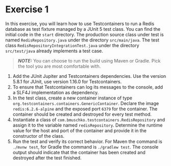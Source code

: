 # Exercise 1

In this exercise, you will learn how to use Testcontainers to run a Redis database as test fixture managed by a JUnit 5 test class. You can find the initial code in the `start` directory. The production source class under test is named `RedisRepository.java` under the directory `src/main/java`. The test class `RedisRepositoryIntegrationTest.java` under the directory `src/test/java` already implements a test case.

> **_NOTE:_** You can choose to run the build using Maven or Gradle. Pick the tool you are most comfortable with.

1. Add the JUnit Jupiter and Testcontainers dependencies. Use the version 5.8.1 for JUnit, use version 1.16.0 for Testcontainers.
2. To ensure that Testcontainers can log its messages to the console, add a SLF4J implementation as dependency.
3. In the test class, create a new container instance of type `org.testcontainers.containers.GenericContainer`. Declare the image `redis:6.2.6-alpine` and the exposed port `6379` for the container. The container should be created and destroyed for every test method.
4. Instantiate a class of `com.bmuschko.testcontainers.RedisRepository` and assign it to the variable named `redisRepository`. Determine the runtime value for the host and port of the container and provide it in the constructor of the class.
5. Run the test and verify its correct behavior. For Maven the command is `./mvnw test`, for Gradle the command is `./gradlew test`. The console output should indicate that the container has been created and destroyed after the test finished.